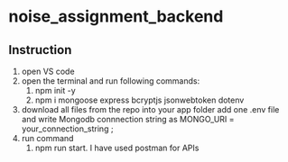 # noise_assignment_backend
## Instruction 
1. open VS code
2. open the terminal and run following commands:
   1. npm init -y
   2. npm i mongoose express bcryptjs jsonwebtoken dotenv
4. download all files from the repo into your app folder
   add one .env file and write Mongodb connnection string as MONGO_URI = your_connection_string ;
5. run command
   1. npm run start.
I have used postman for APIs
